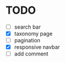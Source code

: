 # TODO

- [ ] search bar
- [x] taxonomy page
- [ ] pagination
- [x] responsive navbar
- [ ] add comment